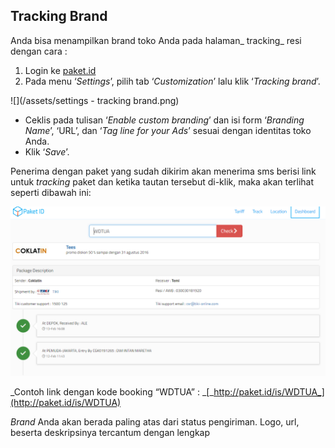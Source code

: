 ## Tracking Brand

Anda bisa menampilkan brand toko Anda pada halaman_ tracking_ resi dengan cara :

1. Login ke [paket.id](https://paket.id/)
2. Pada menu ‘_Settings_’, pilih tab ‘_Customization_’ lalu klik ‘_Tracking brand_’.

![](/assets/settings - tracking brand.png)

* Ceklis pada tulisan ‘_Enable custom branding_’ dan isi form ‘_Branding Name_’, ‘URL’, dan ‘_Tag line for your Ads_’ sesuai dengan identitas toko Anda.
* Klik ‘_Save_’.

Penerima dengan paket yang sudah dikirim akan menerima sms berisi link untuk _tracking_ paket dan ketika tautan tersebut di-klik, maka akan terlihat seperti dibawah ini:

![](/assets/tracking.png)

_Contoh link dengan kode booking “WDTUA” : _[_http://paket.id/is/WDTUA_](http://paket.id/is/WDTUA)

_Brand_ Anda akan berada paling atas dari status pengiriman. Logo, url, beserta deskripsinya tercantum dengan lengkap

